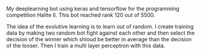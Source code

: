 My deeplearning bot using keras and tensorflow for the programming competition Halite II. This bot reached rank 120 out of 5500.

The idea of the evolutive learning is to learn out of random. I create training data by making two random bot fight against each other and then select the decision of the winner which shloud be better in average than the decision of the looser. Then I train a multi layer perceptron with this data.
